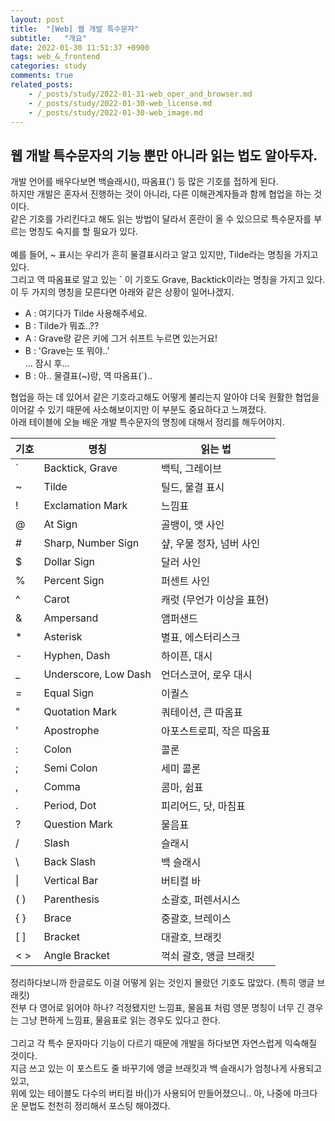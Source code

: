 ```yaml
---
layout: post
title:  "[Web] 웹 개발 특수문자"
subtitle:   "개요"
date: 2022-01-30 11:51:37 +0900
tags: web_&_frontend
categories: study
comments: true
related_posts:
    - /_posts/study/2022-01-31-web_oper_and_browser.md
    - /_posts/study/2022-01-30-web_license.md
    - /_posts/study/2022-01-30-web_image.md
---
```


## 웹 개발 특수문자의 기능 뿐만 아니라 읽는 법도 알아두자.<br/>

개발 언어를 배우다보면 백슬래시(\), 따옴표(') 등 많은 기호를 접하게 된다.<br/>
하지만 개발은 혼자서 진행하는 것이 아니라, 다른 이해관계자들과 함께 협업을 하는 것이다.<br/>
같은 기호를 가리킨다고 해도 읽는 방법이 달라서 혼란이 올 수 있으므로 특수문자를 부르는 명칭도 숙지를 할 필요가 있다.<br/>
<br/>
예를 들어, ~ 표시는 우리가 흔히 물결표시라고 알고 있지만, Tilde라는 명칭을 가지고 있다.<br/>
그리고 역 따옴표로 알고 있는 ` 이 기호도 Grave, Backtick이라는 명칭을 가지고 있다.<br/>
이 두 가지의 명칭을 모른다면 아래와 같은 상황이 일어나겠지.<br/>

- A : 여기다가 Tilde 사용해주세요.
- B : Tilde가 뭐죠..??
- A : Grave랑 같은 키에 그거 쉬프트 누르면 있는거요!
- B : 'Grave는 또 뭐야..'<br/>
... 잠시 후...
- B : 아.. 물결표(~)랑, 역 따옴표(`)..

협업을 하는 데 있어서 같은 기호라고해도 어떻게 불리는지 알아야 더욱 원활한 협업을 이어갈 수 있기 때문에 사소해보이지만 이 부분도 중요하다고 느껴졌다.<br/>
아래 테이블에 오늘 배운 개발 특수문자의 명칭에 대해서 정리를 해두어야지.<br/>

|  <center>기호<center/>  | <center>명칭<center/> |<center>읽는 법<center/> |
|-----------|----------|-----------|
|   `    |  Backtick, Grave | 백틱, 그레이브 |
|   ~    |  Tilde | 틸드, 물결 표시 |
|   !    |  Exclamation Mark | 느낌표 |
|   @    |  At Sign | 골뱅이, 앳 사인 |
|   #    |  Sharp, Number Sign | 샾, 우물 정자, 넘버 사인 |
|   $    |  Dollar Sign | 달러 사인 |
|   %    |  Percent Sign | 퍼센트 사인 |
|   ^    |  Carot | 캐럿 (무언가 이상을 표현) |
|   &    |  Ampersand | 앰퍼샌드 |
|   *    |  Asterisk | 별표, 에스터리스크 |
|   -    |  Hyphen, Dash | 하이픈, 대시 |
|   _    |  Underscore, Low Dash | 언더스코어, 로우 대시 |
|   =    |  Equal Sign | 이퀄스 |
|   "    |  Quotation Mark | 쿼테이션, 큰 따옴표 |
|   '    |  Apostrophe | 아포스트로피, 작은 따옴표 |
|   :    |  Colon | 콜론 |
|   ;    |  Semi Colon | 세미 콜론 |
|   ,    |  Comma | 콤마, 쉼표 |
|   .    |  Period, Dot | 피리어드, 닷, 마침표 |
|   ?    |  Question Mark | 물음표 |
|   /    |  Slash | 슬래시 |
|   \    |  Back Slash | 백 슬래시 |
|   \|     |  Vertical Bar | 버티컬 바|
|  ( )    | Parenthesis | 소괄호, 퍼렌서시스 |
|   { }    | Brace | 중괄호, 브레이스 |
|  [ ]    | Bracket | 대괄호, 브래킷 |
| < >     | Angle Bracket | 꺽쇠 괄호, 앵글 브래킷 |

정리하다보니까 한글로도 이걸 어떻게 읽는 것인지 몰랐던 기호도 많았다. (특히 앵글 브래킷)<br/>
전부 다 영어로 읽어야 하나? 걱정됐지만 느낌표, 물음표 처럼 영문 명칭이 너무 긴 경우는 그냥 편하게 느낌표, 물음표로 읽는 경우도 있다고 한다.<br/>
<br/>
그리고 각 특수 문자마다 기능이 다르기 때문에 개발을 하다보면 자연스럽게 익숙해질 것이다.<br/>
지금 쓰고 있는 이 포스트도 줄 바꾸기에 앵글 브래킷과 백 슬래시가 엄청나게 사용되고 있고,<br/>
위에 있는 테이블도 다수의 버티컬 바(|)가 사용되어 만들어졌으니.. 아, 나중에 마크다운 문법도 천천히 정리해서 포스팅 해야겠다.<br/>